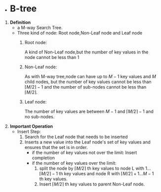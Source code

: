 - # B-tree
1. **Definition**
    - a M-way Search Tree.
    - Three kind of node: Root node,Non-Leaf node and Leaf node
        1. Root node: 

            A kind of Non-Leaf node,but the number of key values in the node cannot be less than 1
        1. Non-Leaf node:

            As with M-way tree,node can have up to $M-1$ key values and $M$ child nodes, but the number of key values cannot be less than $\lceil M/2 \rceil -1$ and the number of sub-nodes cannot be less than $\lceil M/2 \rceil$.
        1. Leaf node:

            The number of key values are between $M-1$ and $\lceil M/2 \rceil -1$ and no sub-nodes.
1. **Important Operation**
    - Insert Step:
        1. Search for the Leaf node that needs to be inserted
        1. Inserts a new value into the Leaf node's set of key values and ensures that the set is in order.
            - if the number of key values not over the limit: Insert completion
            - if the number of key values over the limit:
                1. split the node by $\lceil M/2 \rceil$ th key values to node L with $1 \ldots \lceil M/2 \rceil -1$ th key values and node R with $\lceil M/2 \rceil +1 \ldots M-1$ th key values.
                1. Insert $\lceil M/2 \rceil$ th key values to parent Non-Leaf node.
